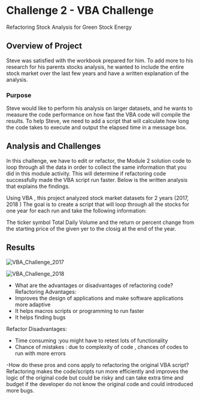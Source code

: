 # Challenge 2 - VBA Challenge
Refactoring Stock Analysis for Green Stock Energy
## Overview of Project
Steve was satisfied with the workbook prepared for him. To add more to his research for his parents stocks analysis, he wanted to include the entire stock market over the last few years and have a written explanation of the analysis.
### Purpose
 Steve would like  to perform his analysis on larger datasets, and he wants to measure the code performance on how fast the  VBA code will compile the results. To help Steve, we need to add a script that will calculate how long the code takes to execute and output the elapsed time in a message box.

## Analysis and Challenges
In this challenge, we have to edit  or refactor, the Module 2 solution code to loop through all the data in order to collect the same information that you did in this module activity.  This will determine if  refactoring  code successfully made the VBA script run faster. Below is the written analysis that explains the findings. 
 
 Using VBA , this project analyzed stock market datasets  for 2 years (2017, 2018 ) The goal is to create a script that will loop through all the stocks for one year for each run and take the following information:

The ticker symbol
Total Daily Volume  and the 
return or percent change from the starting price  of the given yer to the closig at the end of the year.


## Results

![VBA_Challenge_2017](https://user-images.githubusercontent.com/92903447/140260106-c367645c-7c4d-465e-8696-eb8f93fb056f.png)

![VBA_Challenge_2018](https://user-images.githubusercontent.com/92903447/140260146-a2a6e635-3240-4db6-a2ad-d95fcde18ac4.png)



- What are the advantages or disadvantages of refactoring code?
Refactoring Advantages:
 - Improves the design  of applications and make software applications more adaptive
 - It helps macros scripts or programming to run faster
 - It helps finding bugs

 Refactor Disadvantages:
 - Time consuming :you might have to retest lots of functionality
 - Chance of mistakes : due to complexity of code , chances of codes to run with more errors

-How do these pros and cons apply to refactoring the original VBA script?
Refactoring makes the code/scripts run more efficiently and improves the logic of the original code but could be risky and can take extra time and budget if the developer do not know the original code and could introduced more bugs.
